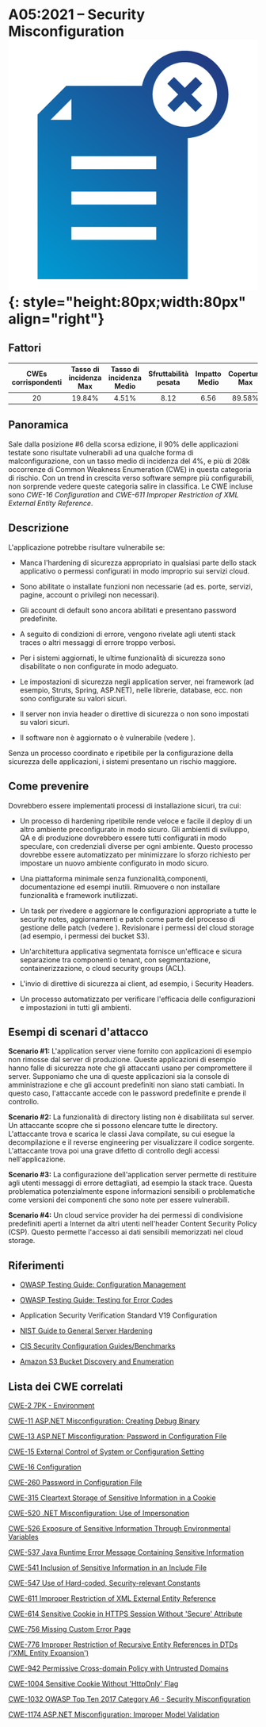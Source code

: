 # A05:2021 – Security Misconfiguration    ![icon](OWASP%20Top%2010/Top10/2021/docs/assets/TOP_10_Icons_Final_Security_Misconfiguration.png){: style="height:80px;width:80px" align="right"}

## Fattori

| CWEs corrispondenti | Tasso di incidenza Max | Tasso di incidenza Medio | Sfruttabilità pesata | Impatto Medio | Copertura Max | Copertura media | Occorrenze Totali | CVE Totali |
|:-------------:|:--------------------:|:--------------------:|:--------------:|:--------------:|:----------------------:|:---------------------:|:-------------------:|:------------:|
| 20          | 19.84%             | 4.51%              | 8.12                 | 6.56                | 89.58%       | 44.84%       | 208,387           | 789        |

## Panoramica

Sale dalla posizione #6 della scorsa edizione, il 90% delle applicazioni testate sono risultate vulnerabili ad una qualche forma di malconfigurazione, con un tasso medio di incidenza del 4%, e più di 208k occorrenze di Common Weakness Enumeration (CWE) in questa categoria di rischio. Con un trend in crescita verso software sempre più configurabili, non sorprende vedere queste categoria salire in classifica.
Le CWE incluse sono *CWE-16 Configuration* and *CWE-611 Improper
Restriction of XML External Entity Reference*.

## Descrizione 

L'applicazione potrebbe risultare vulnerabile se:

-   Manca l'hardening di sicurezza appropriato in qualsiasi parte dello
    stack applicativo o permessi configurati in modo improprio sui servizi
    cloud.

-   Sono abilitate o installate funzioni non necessarie (ad es.
    porte, servizi, pagine, account o privilegi non necessari).

-   Gli account di default sono ancora abilitati e presentano password predefinite.

-   A seguito di condizioni di errore, vengono rivelate agli utenti stack traces o altri messaggi  di errore troppo verbosi.

-   Per i sistemi aggiornati, le ultime funzionalità di sicurezza sono disabilitate o
    non configurate in modo adeguato.

-   Le impostazioni di sicurezza negli application server, nei framework
    (ad esempio, Struts, Spring, ASP.NET), nelle librerie, database, ecc. non sono configurate su valori sicuri.

-   Il server non invia header o direttive di sicurezza o non sono impostati su valori sicuri.

-   Il software non è aggiornato o è vulnerabile (vedere [](OWASP%20Top%2010/Top10/2021/docs/A06_2021-Vulnerable_and_Outdated_Components.md)).

Senza un processo coordinato e ripetibile per la configurazione della sicurezza delle applicazioni, 
i sistemi presentano un rischio maggiore.

## Come prevenire

Dovrebbero essere implementati processi di installazione sicuri, tra cui:

-   Un processo di hardening ripetibile rende veloce e facile il deploy di
    un altro ambiente preconfigurato in modo sicuro. Gli ambienti di sviluppo,
    QA e di produzione dovrebbero essere tutti configurati in modo speculare, con credenziali diverse per ogni ambiente.
    Questo processo dovrebbe essere automatizzato per minimizzare lo sforzo richiesto per
    impostare un nuovo ambiente configurato in modo sicuro.

-   Una piattaforma minimale senza funzionalità,componenti,
    documentazione ed esempi inutili. Rimuovere o non installare funzionalità e
    framework inutilizzati.

-   Un task per rivedere e aggiornare le configurazioni appropriate a tutte le
    security notes, aggiornamenti e patch come parte del processo di gestione delle patch
    (vedere [](OWASP%20Top%2010/Top10/2021/docs/A06_2021-Vulnerable_and_Outdated_Components.md)). Revisionare
    i permessi del cloud storage (ad esempio, i permessi dei bucket S3).

-   Un'architettura applicativa segmentata fornisce un'efficace e sicura
    separazione tra componenti o tenant, con segmentazione,
    containerizzazione, o cloud security groups (ACL).

-   L'invio di direttive di sicurezza ai client, ad esempio, i Security Headers.

-   Un processo automatizzato per verificare l'efficacia delle
    configurazioni e impostazioni in tutti gli ambienti.

## Esempi di scenari d'attacco

**Scenario #1:** L'application server viene fornito con applicazioni di esempio
non rimosse dal server di produzione. Queste applicazioni di esempio hanno
falle di sicurezza note che gli attaccanti usano per compromettere il server. Supponiamo che una
di queste applicazioni sia la console di amministrazione e che gli account predefiniti non siano stati cambiati. In questo caso, l'attaccante accede con le password predefinite e
prende il controllo.

**Scenario #2:** La funzionalità di directory listing non è disabilitata sul server. Un
attaccante scopre che si possono elencare tutte le directory. L'attaccante trova
e scarica le classi Java compilate, su cui esegue la decompilazione e il reverse engineering per visualizzare il codice sorgente. L'attaccante trova poi una grave
difetto di controllo degli accessi nell'applicazione.

**Scenario #3:** La configurazione dell'application server permette di restituire agli utenti
messaggi di errore dettagliati, ad esempio la stack trace. Questa problematica
potenzialmente espone informazioni sensibili o problematiche come
versioni dei componenti che sono note per essere vulnerabili.

**Scenario #4:** Un cloud service provider ha dei permessi di condivisione predefiniti
aperti a Internet da altri utenti nell'header Content Security Policy (CSP). Questo permette
l'accesso ai dati sensibili memorizzati nel cloud storage.

## Riferimenti

-   [OWASP Testing Guide: Configuration
    Management](https://owasp.org/www-project-web-security-testing-guide/latest/4-Web_Application_Security_Testing/02-Configuration_and_Deployment_Management_Testing/README)

-   [OWASP Testing Guide: Testing for Error Codes](https://owasp.org/www-project-web-security-testing-guide/stable/4-Web_Application_Security_Testing/08-Testing_for_Error_Handling/01-Testing_For_Improper_Error_Handling)

-   Application Security Verification Standard V19 Configuration

-   [NIST Guide to General Server
    Hardening](https://csrc.nist.gov/publications/detail/sp/800-123/final)

-   [CIS Security Configuration
    Guides/Benchmarks](https://www.cisecurity.org/cis-benchmarks/)

-   [Amazon S3 Bucket Discovery and
    Enumeration](https://blog.websecurify.com/2017/10/aws-s3-bucket-discovery.html)

## Lista dei CWE correlati

[CWE-2 7PK - Environment](https://cwe.mitre.org/data/definitions/2.html)

[CWE-11 ASP.NET Misconfiguration: Creating Debug Binary](https://cwe.mitre.org/data/definitions/11.html)

[CWE-13 ASP.NET Misconfiguration: Password in Configuration File](https://cwe.mitre.org/data/definitions/13.html)

[CWE-15 External Control of System or Configuration Setting](https://cwe.mitre.org/data/definitions/15.html)

[CWE-16 Configuration](https://cwe.mitre.org/data/definitions/16.html)

[CWE-260 Password in Configuration File](https://cwe.mitre.org/data/definitions/260.html)

[CWE-315 Cleartext Storage of Sensitive Information in a Cookie](https://cwe.mitre.org/data/definitions/315.html)

[CWE-520 .NET Misconfiguration: Use of Impersonation](https://cwe.mitre.org/data/definitions/520.html)

[CWE-526 Exposure of Sensitive Information Through Environmental Variables](https://cwe.mitre.org/data/definitions/526.html)

[CWE-537 Java Runtime Error Message Containing Sensitive Information](https://cwe.mitre.org/data/definitions/537.html)

[CWE-541 Inclusion of Sensitive Information in an Include File](https://cwe.mitre.org/data/definitions/541.html)

[CWE-547 Use of Hard-coded, Security-relevant Constants](https://cwe.mitre.org/data/definitions/547.html)

[CWE-611 Improper Restriction of XML External Entity Reference](https://cwe.mitre.org/data/definitions/611.html)

[CWE-614 Sensitive Cookie in HTTPS Session Without 'Secure' Attribute](https://cwe.mitre.org/data/definitions/614.html)

[CWE-756 Missing Custom Error Page](https://cwe.mitre.org/data/definitions/756.html)

[CWE-776 Improper Restriction of Recursive Entity References in DTDs ('XML Entity Expansion')](https://cwe.mitre.org/data/definitions/776.html)

[CWE-942 Permissive Cross-domain Policy with Untrusted Domains](https://cwe.mitre.org/data/definitions/942.html)

[CWE-1004 Sensitive Cookie Without 'HttpOnly' Flag](https://cwe.mitre.org/data/definitions/1004.html)

[CWE-1032 OWASP Top Ten 2017 Category A6 - Security Misconfiguration](https://cwe.mitre.org/data/definitions/1032.html)

[CWE-1174 ASP.NET Misconfiguration: Improper Model Validation](https://cwe.mitre.org/data/definitions/1174.html)
